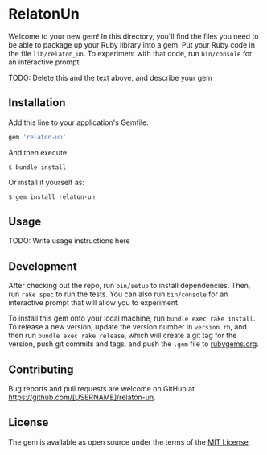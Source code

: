 # RelatonUn

Welcome to your new gem! In this directory, you'll find the files you need to be able to package up your Ruby library into a gem. Put your Ruby code in the file `lib/relaton_un`. To experiment with that code, run `bin/console` for an interactive prompt.

TODO: Delete this and the text above, and describe your gem

## Installation

Add this line to your application's Gemfile:

```ruby
gem 'relaton-un'
```

And then execute:

    $ bundle install

Or install it yourself as:

    $ gem install relaton-un

## Usage

TODO: Write usage instructions here

## Development

After checking out the repo, run `bin/setup` to install dependencies. Then, run `rake spec` to run the tests. You can also run `bin/console` for an interactive prompt that will allow you to experiment.

To install this gem onto your local machine, run `bundle exec rake install`. To release a new version, update the version number in `version.rb`, and then run `bundle exec rake release`, which will create a git tag for the version, push git commits and tags, and push the `.gem` file to [rubygems.org](https://rubygems.org).

## Contributing

Bug reports and pull requests are welcome on GitHub at https://github.com/[USERNAME]/relaton-un.


## License

The gem is available as open source under the terms of the [MIT License](https://opensource.org/licenses/MIT).
